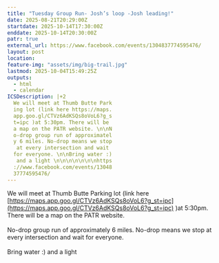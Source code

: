 ```yaml
---
title: "Tuesday Group Run- Josh’s loop -Josh leading!"
date: 2025-08-21T20:29:00Z
startdate: 2025-10-14T17:30:00Z
enddate: 2025-10-14T20:30:00Z
patr: true
external_url: https://www.facebook.com/events/1304837774595476/
layout: post
location: 
feature-img: "assets/img/big-trail.jpg"
lastmod: 2025-10-04T15:49:25Z
outputs:
  - html
  - calendar
ICSDescription: |+2
  We will meet at Thumb Butte Park  ing lot (link here https://maps.  app.goo.gl/CTVz6AdKSQs8oVoL6?g_s  t=ipc )at 5:30pm. There will be   a map on the PATR website. \n\nN  o-drop group run of approximatel  y 6 miles. No-drop means we stop   at every intersection and wait   for everyone. \n\nBring water :)   and a light \n\n\n\n\n\n\nhttps  ://www.facebook.com/events/13048  37774595476/
---
```


We will meet at Thumb Butte Parking lot (link here [https://maps.app.goo.gl/CTVz6AdKSQs8oVoL6?g_st=ipc](https://maps.app.goo.gl/CTVz6AdKSQs8oVoL6?g_st=ipc) )at 5&#58;30pm. There will be a map on the PATR website. <br>
  <br>
  No-drop group run of approximately 6 miles. No-drop means we stop at every intersection and wait for everyone. <br>
  <br>
  Bring water &#58;) and a light <br>
  <br>
  <br>
  <br>
  <br>
  <br>
  <br>
  
